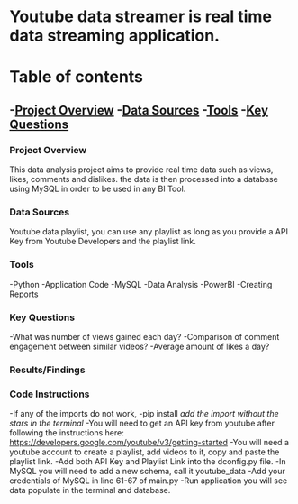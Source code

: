 # Youtube data streamer is real time data streaming application.

# Table of contents
-[Project Overview](#project-overview)
-[Data Sources](#data-sources)
-[Tools](#tools)
-[Key Questions](#key-questions)
- 

### Project Overview

This data analysis project aims to provide real time data such as views, likes, comments and dislikes. the data is then processed into a database using MySQL in order to be used in any BI Tool.

### Data Sources

Youtube data playlist, you can use any playlist as long as you provide a API Key from Youtube Developers and the playlist link.

### Tools

-Python -Application Code
-MySQL -Data Analysis
-PowerBI -Creating Reports

### Key Questions

-What was number of views gained each day?
-Comparison of comment engagement between similar videos?
-Average amount of likes a day?

### Results/Findings

### Code Instructions

-If any of the imports do not work, -pip install *add the import without the stars in the terminal*
-You will need to get an API key from youtube after following the instructions here: https://developers.google.com/youtube/v3/getting-started 
-You will need a youtube account to create a playlist, add videos to it, copy and paste the playlist link.
-Add both API Key and Playlist Link into the dconfig.py file.
-In MySQL you will need to add a new schema, call it youtube_data
-Add your credentials of MySQL in line 61-67 of main.py
-Run application you will see data populate in the terminal and database.
